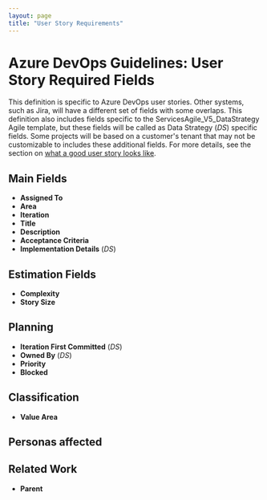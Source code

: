 ```yaml
---
layout: page
title: "User Story Requirements"
---
```


# Azure DevOps Guidelines: User Story Required Fields

This definition is specific to Azure DevOps user stories. Other systems, such as Jira, will have a different set of fields with some overlaps.
This definition also includes fields specific to the ServicesAgile_V5_DataStrategy Agile template, but these fields will be called as Data Strategy (_DS_) specific fields.  Some projects will be based on a customer's tenant that may not be customizable to includes these additional fields.  For more details, see the section on [what a good user story looks like](/Agile-Process-Guidance/Sprint-Planning).

## Main Fields

- **Assigned To**
- **Area**
- **Iteration**
- **Title**
- **Description**
- **Acceptance Criteria**
- **Implementation Details** (_DS_)

## Estimation Fields

- **Complexity**
- **Story Size**

## Planning

- **Iteration First Committed** (_DS_)
- **Owned By** (_DS_)
- **Priority**
- **Blocked**

## Classification

- **Value Area**

## Personas affected


## Related Work

- **Parent**

